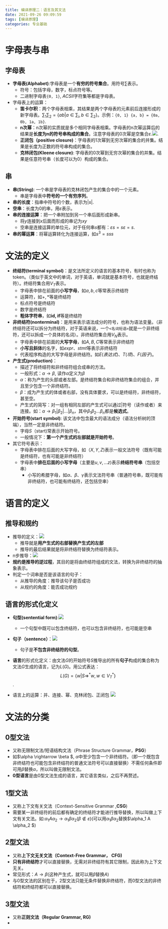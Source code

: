 ```yaml
---
title: 编译原理二：语言及其文法
date: 2021-09-26 09:09:59
tags: [编译原理]
categories: 专业基础
---
```


# 字母表与串

## 字母表

* **字母表(Alphabet)**:字母表是一个**有穷的符号集合**。用符号$\sum$表示。
  * 符号：包括字母，数字，标点符号等。
  * 二进制字母表`{0, 1}`,  $ACSII$字符集等都是字母表。
* 字母表上的运算：
  * **笛卡尔积**：两个字母表相乘，其结果是两个字母表的元素前后连接形成的新字母表。$\sum_1\sum_2 = \{ab|a \in \sum_i, b \in \sum_2\}$。示例：`{0, 1} {a, b} = {0a, 0b, 1a, 1b}`.
  * **n次幂**：n次幂的实质就是多个相同字母表相乘。字母表的n次幂运算后的结果是**长度为n的符号串构成的集合**。注意字母表的0次幂是空集合$\varepsilon$.![](https://zjpicture.oss-cn-beijing.aliyuncs.com/img/20210926092225.png).
  * **正闭包（positive closure)**：字母表的1次幂到无穷次幂的集合的并集。结果是长度为正数的符号串构成的集合。
  * **克林闭包(Kleene closure)**: 字母表的0次幂到无穷次幂的集合的并集。结果是任意符号串（长度可以为0）构成的集合。

## 串

* **串(String)**: 一个串是字母表的克林闭包产生的集合中的一个元素。
  * 串是字母表中**符号的一个有穷序列**。
* **串的长度**：指串中符号的个数，表示为$|s|$.
* **空串**：长度为0的串，用$\varepsilon$表示。
* **串的连接运算**：把一个串附加到另一个串后面形成新串。
  * 将$y$连接到$x$后面而形成的串记为$xy$
  * 空串是连接运算的单位元，对于任何串$s$都有：$\varepsilon s = s\varepsilon = s$.
* **串的幂运算**：将幂运算转化为连接运算，如$s^3 = sss$

# 文法的定义

* **终结符(terminal symbol)**：是文法所定义的语言的基本符号，有时也称为token。（类似于英文中的单词，对于英语，单词就是基本符号，也就是终结符）。终结符集合用$V_T$​表示。
  * 字母表中排在前面的**小写字母**，如$a, b, c$等常表示终结符
  * 运算符，如$+, *$等是终结符
  * 标点符号是终结符
  * 数字是终结符
  * **粗体字符串**，如**id, if**等是终结符
* **非终结符(nonterminal)**：是用来表示语法成分的符号，也称为语法变量。（非终结符还可以拆分为终结符，对于英语来说，一个`<名词短语>`就是一个非终结符，还可以拆成一个具体的名词）。非终结符集合用$V_N$​表示。
  * 字母表中排在前面的**大写字母**，如$A,B, C$等常表示非终结符
  * **小写且斜体**的名字，如$expr、stmt$等表示非终结符
  * 代表程序构造的大写字母是非终结符。如$E(表达式) 、T(项)、 F(因子)$​。
* **产生式(production)**：
  * 描述了将终结符和非终结符组合成串的方法。
  * 一般形式：$\alpha \rightarrow \beta$, 读作$\alpha$定义为$\beta$
  * $\alpha$：称为产生的头部或者左部。是终结符集合和非终结符集合的组合，并且至少包含一个非终结符。
  * $\beta$：成为产生式的体或者右部，没有具体要求，可以是终结符，非终结符，甚至空。
  * 产生式的简写：对一组有相同左部的产生式可以通过$|$​符号（读作或者）来连接。如：$\alpha \rightarrow \beta_1 |\beta_2|...|\beta_n$​，其中$\beta_1 \beta_2 ... \beta_n$​​都是**候选式**。
* **开始符号(start symbol)**: 该文法中包含最大的语法成分（语法分析树的顶端），当然一定是非终结符。
  * 字母$S$​​（start)常表示开始符号。
  * 一般情况下：**第一个产生式的左部就是开始符号**。
* 其它符号表示：
  * 字母表中排在后面的大写字母，如（$X, Y, Z$)表示一般文法符号（既有可能是终结符，也有可能是非终结符）
  * 字母表中**排在后面的小写字母**（主要是$u, v, ...z$)表示**终结符号串**（包括空串）
    * 小写的希腊字母，如$\alpha 、\beta 、\gamma$​表示文法符号串（普通符号串，既可能有非终结符，也可能有终结符，还包括空串）

# 语言的定义

## 推导和规约

* 推导的定义：![](https://zjpicture.oss-cn-beijing.aliyuncs.com/img/20210929145941.png)
  * 推导就是**用产生式的右部替换产生式的左部**
  * 推导的最后结果就是将非终结符替换为终结符表示。
* n步推导：![](https://zjpicture.oss-cn-beijing.aliyuncs.com/img/20210929150059.png)
* **规约是推导的逆过程**，其目的是将由终结符组成的文法，转换为非终结符的抽象表示。
* 判定一个词串是否是该语言的句子：
  * 从推导的角度：推导该句子是否成功
  * 从规约的角度：能否成功规约

## 语言的形式化定义

* **句型(sentential form)**:![](https://zjpicture.oss-cn-beijing.aliyuncs.com/img/20210929150728.png)
  * 一个句型中既可以包含终结符，也可以包含非终结符，也可能是空串
* **句子（sentence）**：![](https://zjpicture.oss-cn-beijing.aliyuncs.com/img/20210929150855.png)
  * 句子是**不包含非终结符的句型**。

* **语言**的形式化定义：由文法$G$​​的开始符号$S$​​推导出的所有**句子**构成的集合称为文法$G$​​生成的语言，记为$L(G)$​​​。用公式表达：$$L(G)=\{w | S \Rightarrow^* w, w\in V_T^* \}$$​​​​​.​
* 语言上的运算：并、连接、幂、克林闭包、正闭包 ![](https://zjpicture.oss-cn-beijing.aliyuncs.com/img/20210929151901.png)



# 文法的分类

## 0型文法

* 又称无限制文法/短语结构文法（Phrase Structure Grammar，**PSG**）
* 如$\alpha \rightarrow \beta $​​​​​, $\alpha$​​中至少包含一个非终结符。（即一个既包含非终结符也可能包含非终结符的普通文法符号可以直接替换）不需任何条件即可用$\beta$​替换$\alpha$​，所以叫做无限制文法。
* **0型语言**是由0型文法生成的语言，其它语言类似，之后不再赘述。

## 1型文法

* 又称上下文有关文法（Context-Sensitive Grammar ,**CSG**)
* 需要某一非终结符的前后都有确定的终结符才能进行推导替换，所以叫做上下文有关文法。如:$\alpha_1 A \alpha_2 \rightarrow \alpha_1 \beta\alpha_2(\beta \notin \varepsilon)$(可以用$\alpha_1 \beta\alpha_2$替换$\alpha_1 A \alpha_2 $)

## 2型文法

* 又称**上下文无关文法（Context-Free Grammar， CFG)**
* **只有非终结符**才可以直接替换，无需对非终结符有其它限制，因此称为上下文无关。
* 常见形式：$A \rightarrow \beta$​(这种产生式，就可以用$\beta$替换$A$)
* 与0型文法的区别在于，2型文法只能无条件替换非终结符，而0型文法的非终结符和终结符都可以直接替换。

## 3型文法

* 又称**正则文法（Regular Grammar, RG)**
* 


